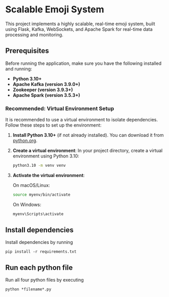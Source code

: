 # Scalable Emoji System

This project implements a highly scalable, real-time emoji system, built using Flask, Kafka, WebSockets, and Apache Spark for real-time data processing and monitoring.

## Prerequisites
Before running the application, make sure you have the following installed and running:
- **Python 3.10+**
- **Apache Kafka (version 3.9.0+)**
- **Zookeeper (version 3.9.3+)**
- **Apache Spark (version 3.5.3+)**

### Recommended: Virtual Environment Setup

It is recommended to use a virtual environment to isolate dependencies. Follow these steps to set up the environment:

1. **Install Python 3.10+** (if not already installed). You can download it from [python.org](https://www.python.org/downloads/).

2. **Create a virtual environment**:
   In your project directory, create a virtual environment using Python 3.10:
   ```bash
   python3.10 -m venv venv
   ```

3. **Activate the virtual environment**:
    
    On macOS/Linux:
    ```bash
    source myenv/bin/activate
    ```

    On Windows:
    ```bash
    myenv\Scripts\activate
    ```

## Install dependencies
Install dependencies by running
```
pip install -r requirements.txt
```

## Run each python file
Run all four python files by executing
```
python *filename*.py
```